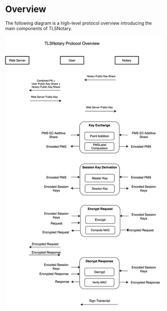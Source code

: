 # Overview

The following diagram is a high-level protocol overview introducing the main components of
TLSNotary.

![TLSNotary Overview](./png-diagrams/intro-diagram.png)
